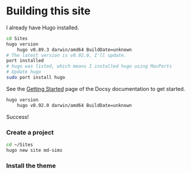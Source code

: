 # Building this site

I already have Hugo installed.

```zsh
cd Sites
hugo version
    hugo v0.89.3 darwin/amd64 BuildDate=unknown
# The latest version is v0.92.0, I'll update.
port installed
# hugo was listed, which means I installed hugo using MacPorts
# Update hugo
sudo port install hugo
```

See the [Getting Started](https://www.docsy.dev/docs/getting-started/) page of the Docsy documentation to get started.

```zsh
hugo version
    hugo v0.92.0 darwin/amd64 BuildDate=unknown
```

Success!

### Create a project

```zsh
cd ~/Sites
hugo new site md-sims
```

### Install the theme
